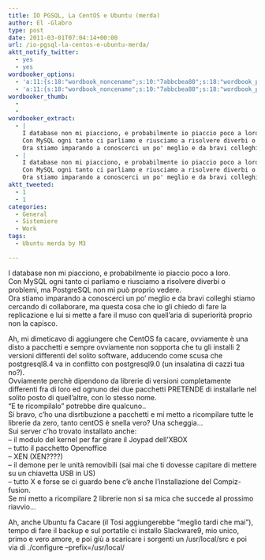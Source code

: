 ```yaml
---
title: IO PGSQL, La CentOS e Ubuntu (merda)
author: El -Glabro
type: post
date: 2011-03-01T07:04:14+00:00
url: /io-pgsql-la-centos-e-ubuntu-merda/
aktt_notify_twitter:
  - yes
  - yes
wordbooker_options:
  - 'a:11:{s:18:"wordbook_noncename";s:10:"7abbcbea80";s:18:"wordbook_page_post";s:4:"-100";s:18:"wordbook_orandpage";s:1:"2";s:23:"wordbook_default_author";s:1:"1";s:23:"wordbook_extract_length";s:3:"300";s:19:"wordbook_actionlink";s:3:"300";s:26:"wordbooker_publish_default";s:2:"on";s:27:"wordbooker_publish_override";s:2:"on";s:18:"wordbook_attribute";s:17:"News@T-hoster.com";s:29:"wordbooker_status_update_text";s:35:": New blog post :  %title% - %link%";s:20:"wordbook_comment_get";s:2:"on";}'
  - 'a:11:{s:18:"wordbook_noncename";s:10:"7abbcbea80";s:18:"wordbook_page_post";s:4:"-100";s:18:"wordbook_orandpage";s:1:"2";s:23:"wordbook_default_author";s:1:"1";s:23:"wordbook_extract_length";s:3:"300";s:19:"wordbook_actionlink";s:3:"300";s:26:"wordbooker_publish_default";s:2:"on";s:27:"wordbooker_publish_override";s:2:"on";s:18:"wordbook_attribute";s:17:"News@T-hoster.com";s:29:"wordbooker_status_update_text";s:35:": New blog post :  %title% - %link%";s:20:"wordbook_comment_get";s:2:"on";}'
wordbooker_thumb:
  - 
  - 
wordbooker_extract:
  - |
    I database non mi piacciono, e probabilmente io piaccio poco a loro.
    Con MySQL ogni tanto ci parliamo e riusciamo a risolvere diverbi o problemi, ma PostgreSQL non mi può proprio vedere.
    Ora stiamo imparando a conoscerci un po' meglio e da bravi colleghi stiamo cercando di collaborare, ma ques ...
  - |
    I database non mi piacciono, e probabilmente io piaccio poco a loro.
    Con MySQL ogni tanto ci parliamo e riusciamo a risolvere diverbi o problemi, ma PostgreSQL non mi può proprio vedere.
    Ora stiamo imparando a conoscerci un po' meglio e da bravi colleghi stiamo cercando di collaborare, ma ques ...
aktt_tweeted:
  - 1
  - 1
categories:
  - General
  - Sistemiere
  - Work
tags:
  - Ubuntu merda by M3

---
```

I database non mi piacciono, e probabilmente io piaccio poco a loro.  
Con MySQL ogni tanto ci parliamo e riusciamo a risolvere diverbi o problemi, ma PostgreSQL non mi può proprio vedere.  
Ora stiamo imparando a conoscerci un po&#8217; meglio e da bravi colleghi stiamo cercando di collaborare, ma questa cosa che io gli chiedo di fare la replicazione e lui si mette a fare il muso con quell&#8217;aria di superiorità proprio non la capisco.

Ah, mi dimeticavo di aggiungere che CentOS fa cacare, ovviamente è una disto a pacchetti e sempre ovviamente non sopporta che tu gli installi 2 versioni differenti del solito software, adducendo come scusa che postgresql8.4 va in conflitto con postgresql9.0 (un insalatina di cazzi tua no?).  
Ovviamente perchè dipendono da librerie di versioni completamente differenti fra di loro ed ognuno dei due pacchetti PRETENDE di installarle nel solito posto di quell&#8217;altre, con lo stesso nome.  
&#8220;E te ricompilalo&#8221; potrebbe dire qualcuno..  
Si bravo, c&#8217;ho una disrtibuzione a pacchetti e mi metto a ricompilare tutte le librerie da zero, tanto centOS è snella vero? Una scheggia&#8230;  
Sui server c&#8217;ho trovato installato anche:  
&#8211; il modulo del kernel per far girare il Joypad dell&#8217;XBOX  
&#8211; tutto il pacchetto Openoffice  
&#8211; XEN (XEN????)  
&#8211; il demone per le unità removibili (sai mai che ti dovesse capitare di mettere su un chiavetta USB in US)  
&#8211; tutto X e forse se ci guardo bene c&#8217;è anche l&#8217;installazione del Compiz-fusion.  
Se mi metto a ricompilare 2 librerie non si sa mica che succede al prossimo riavvio&#8230;

Ah, anche Ubuntu fa Cacare (il Tosi aggiungerebbe &#8220;meglio tardi che mai&#8221;), tempo di fare il backup e sul portatile ci installo Slackware9, mio unico, primo e vero amore, e poi giù a scaricare i sorgenti un /usr/local/src e poi via di ./configure &#8211;prefix=/usr/local/
